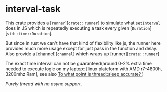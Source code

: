 # interval-task

This crate provides a [`runner`][`crate::runner`] to simulate what [`setInterval`](https://developer.mozilla.org/en-US/docs/Web/API/setInterval) does in JS which is repeatedly executing a task every given [`Duration`][`std::time::Duration`].

But since in rust we can't have that kind of flexibility like js, the runner here provides much more usage except for just pass in the function and delay. Also provide a [channel][`channel`] which wraps up [runner][`crate::runner`]

The exact time interval can not be guaranteed(around 0-2% extra time needed to execute logic on my laptop: [linux plateform with AMD r7-4800h, 3200mhz Ram], see also [To what point is thread::sleep accurate? ](https://www.reddit.com/r/rust/comments/15ql2af/to_what_point_is_threadsleep_accurate/))

_Purely thread with no async support_.
